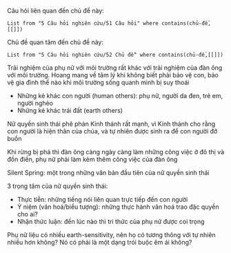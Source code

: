Câu hỏi liên quan đến chủ đề này:
```dataview
List from "5 Câu hỏi nghiên cứu/51 Câu hỏi" where contains(chủ-đề,[[]]) 
```

Chủ đề quan tâm đến chủ đề này:
```dataview
List from "5 Câu hỏi nghiên cứu/52 Chủ đề" where contains(chủ-đề,[[]]) 
```
Trải nghiệm của phụ nữ với môi trường rất khác với trải nghiệm của đàn ông với môi trường. Hoang mang về tâm lý khi không biết phải bảo vệ con, bảo vệ gia đình thế nào khi môi trường sống quanh mình bị suy thoái

- Những kẻ khác con người (human others): phụ nữ, người da đen, trẻ em, người nghèo
- Những kẻ khác trái đất (earth others)

Nữ quyền sinh thái phê phán Kinh thánh rất mạnh, vì Kinh thánh cho rằng con người là hiện thân của chúa, và tự nhiên được sinh ra để con người đỡ buồn

Khi rừng bị phá thì đàn ông càng ngày càng làm những công việc ở đô thị và đồn điền, phụ nữ phải làm kèm thêm công việc của đàn ông

Silent Spring: một trong những văn bản đầu tiên của nữ quyền sinh thái

3 trọng tâm của nữ quyền sinh thái:
- Thực tiễn: những tiếng nói liên quan trực tiếp đến con người
- Ý niệm (văn hoá/biểu tượng): những thực hành văn hoá trao đặc quyền cho ai?
- Nhận thức luận: đến lúc nào thì tri thức của phụ nữ được coi trọng

Phụ nữ liệu có nhiều earth-sensitivity, nên họ có tương thông với tự nhiên nhiều hơn không? Nó có phải là một dạng trói buộc êm ái không?